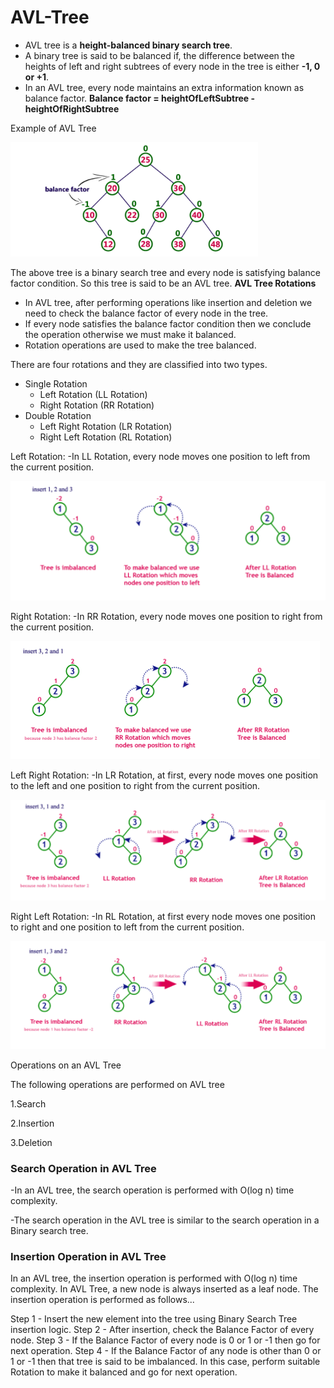# AVL-Tree

- AVL tree is a **height-balanced binary search tree**.
- A binary tree is said to be balanced if, the difference between the heights of left and right subtrees of every node in the tree is either **-1, 0 or +1**. 
- In an AVL tree, every node maintains an extra information known as balance factor. 
              **Balance factor = heightOfLeftSubtree - heightOfRightSubtree**
               
Example of AVL Tree

![AVL Tree](https://github.com/Rajeswari-0209/AVL-Tree/blob/main/AVL-Tree.png)

The above tree is a binary search tree and every node is satisfying balance factor condition. So this tree is said to be an AVL tree.
**AVL Tree Rotations**
- In AVL tree, after performing operations like insertion and deletion we need to check the balance factor of every node in the tree.
- If every node satisfies the balance factor condition then we conclude the operation otherwise we must make it balanced. 
- Rotation operations are used to make the tree balanced.
<p>There are four rotations and they are classified into two types.</p>

* Single Rotation
  * Left Rotation (LL Rotation)
  * Right Rotation (RR Rotation)
* Double Rotation
  * Left Right Rotation (LR Rotation)
  * Right Left Rotation (RL Rotation)
<p>
Left Rotation:
  -In LL Rotation, every node moves one position to left from the current position. 
  </p>
  
  ![AVL Tree](https://github.com/Rajeswari-0209/AVL-Tree/blob/main/LL-Rotation.png)
 
  <p>
Right Rotation:
 -In RR Rotation, every node moves one position to right from the current position.
</p>

 ![AVL Tree](https://github.com/Rajeswari-0209/AVL-Tree/blob/main/RR-Rotation.png)
 
 <p>
Left Right Rotation:
 -In LR Rotation, at first, every node moves one position to the left and one position to right from the current position.
</p>

![AVL Tree](https://github.com/Rajeswari-0209/AVL-Tree/blob/main/LR-Rotation.png)

 <p>
Right Left Rotation:
 -In RL Rotation, at first every node moves one position to right and one position to left from the current position. 
</p>

![AVL Tree](https://github.com/Rajeswari-0209/AVL-Tree/blob/main/RL-Rotation.png)

<p> Operations on an AVL Tree </p>

<p>The following operations are performed on AVL tree 
</p>
  <p>1.Search
</p>
   <p>2.Insertion
</p>
   <p>3.Deletion
</p>

<h3> Search Operation in AVL Tree </h3>
<p>
-In an AVL tree, the search operation is performed with O(log n) time complexity. 
  </p>
  <p>
-The search operation in the AVL tree is similar to the search operation in a Binary search tree. 

</p>

<h3>Insertion Operation in AVL Tree </h3>
In an AVL tree, the insertion operation is performed with O(log n) time complexity. In AVL Tree, a new node is always inserted as a leaf node. The insertion operation is performed as follows...

Step 1 - Insert the new element into the tree using Binary Search Tree insertion logic.
Step 2 - After insertion, check the Balance Factor of every node.
Step 3 - If the Balance Factor of every node is 0 or 1 or -1 then go for next operation.
Step 4 - If the Balance Factor of any node is other than 0 or 1 or -1 then that tree is said to be imbalanced. In this case, perform suitable Rotation to make it balanced and go for next operation.
              

